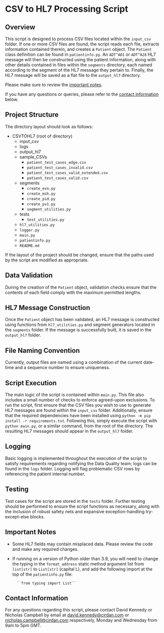 # CSV to HL7 Processing Script

## Overview
This script is designed to process CSV files located within the `input_csv` folder. If one or more CSV files are found, the script reads each file, extracts information contained therein, and creates a `Patient` object. The `Patient` class definition can be found in `patientinfo.py`. An ``ADT^A01`` or ``ADT^A28`` HL7 message will then be constructed using the patient information, along with other details contained in files within the `segments` directory, each named according to the segment of the HL7 message they pertain to. Finally, the HL7 message will be saved as a flat file to the `output_hl7` directory.

Please make sure to review the [important notes](#important-notes). 

If you have any questions or queries, please refer to the [contact information](#contact-information) below.

## Project Structure 
The directory layout should look as follows:
- CSVTOHL7 (root of directory)
    - input_csv
    - logs
    - output_hl7
    - sample_CSVs
        - ``patient_test_cases_edge.csv``
        - ``patient_test_cases_invalid.csv``
        - ``patient_test_cases_valid_extended.csv``
        - ``patient_test_cases_valid.csv``
    - segments
        - ``create_evn.py``
        - ``create_msh.py``
        - ``create_pid.py``
        - ``create_pv1.py``
        - ``segment_utilities.py``
    - tests
        - ``test_utilities.py``
    - ``hl7_utilities.py``
    - ``logger.py``
    - ``main.py``
    - ``patientinfo.py``
    - ``README.md``

If the layout of the project should be changed, ensure that the paths used by the script are modified as appropriate. 

## Data Validation
During the creation of the `Patient` object, validation checks ensure that the contents of each field comply with the maximum permitted lengths.

## HL7 Message Construction
Once the `Patient` object has been validated, an HL7 message is constructed using functions from `hl7_utilities.py` and segment generators located in the `segments` folder. If the message is successfully built, it is saved in the `output_hl7` folder.

## File Naming Convention
Currently, output files are named using a combination of the current date-time and a sequence number to ensure uniqueness.

## Script Execution
The main logic of the script is contained within `main.py`. This file also includes a small number of checks to enforce agreed-upon exclusions. To run the script, first ensure that the CSV files you wish to use to generate HL7 messages are found within the `input_csv` folder. Additionally, ensure that the required dependencies have been installed using ``python -m pip install -r requirements.txt``. Following this, simply execute the script with `python main.py`, or a similar command, from the root of the directory. The resulting HL7 messages should appear in the `output_hl7` folder.

## Logging
Basic logging is implemented throughout the execution of the script to satisfy requirements regarding notifying the Data Quality team; logs can be found in the `logs` folder. Logging will flag problematic CSV rows by referencing the patient internal number. 

## Testing
Test cases for the script are stored in the `tests` folder. Further testing should be performed to ensure the script functions as necessary, along with the inclusion of robust safety nets and expansive exception-handling try-except-else blocks. 

## Important Notes
- Some HL7 fields may contain misplaced data. Please review the code and make any required changes.
- If running on a version of Python older than 3.9, you will need to change the typing in the ``format_address`` static method argument list from ``list[str]`` to ``List[str]`` (capital L), and add the following import at the top of the ``patientinfo.py`` file: 
    
        ``from typing import List``

## Contact Information
For any questions regarding this script, please contact David Kennedy or Nicholas Campbell by email at [david.kennedy@cirdan.com](mailto:david.kennedy@cirdan.com) or [nicholas.campbell@cirdan.com](mailto:nicholas.campbell@cirdan.com) respectively, Monday and Wednesday from 9am to 5pm GMT.

